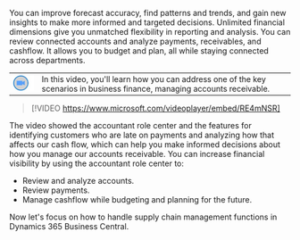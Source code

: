 ﻿You can improve forecast accuracy, find patterns and trends, and gain new insights to make more informed and targeted decisions. Unlimited financial dimensions give you unmatched flexibility in reporting and analysis. You can review connected accounts and analyze payments, receivables, and cashflow. It allows you to budget and plan, all while staying connected across departments.

|  |  |
| ------------ | ------------- | 
| ![Icon indicating play video](../media/video-icon.png) | In this video, you'll learn how you can address one of the key scenarios in business finance, managing accounts receivable. |
 
> [!VIDEO https://www.microsoft.com/videoplayer/embed/RE4mNSR]

The video showed the accountant role center and the features for identifying customers who are late on payments and analyzing how that affects our cash flow, which can help you make informed decisions about how you manage our accounts receivable. You can increase financial visibility by using the accountant role center to:

- Review and analyze accounts.
- Review payments.
- Manage cashflow while budgeting and planning for the future.

Now let's focus on how to handle supply chain management functions in Dynamics 365 Business Central.
